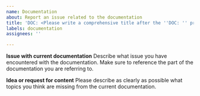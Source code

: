 ```yaml
---
name: Documentation
about: Report an issue related to the documentation
title: 'DOC: <Please write a comprehensive title after the ''DOC: '' prefix>'
labels: documentation
assignees: ''

---
```


**Issue with current documentation**
Describe what issue you have encountered with the documentation. Make sure to reference the part of the documentation you are referring to.

**Idea or request for content**
Please describe as clearly as possible what topics you think are missing from the current documentation.
